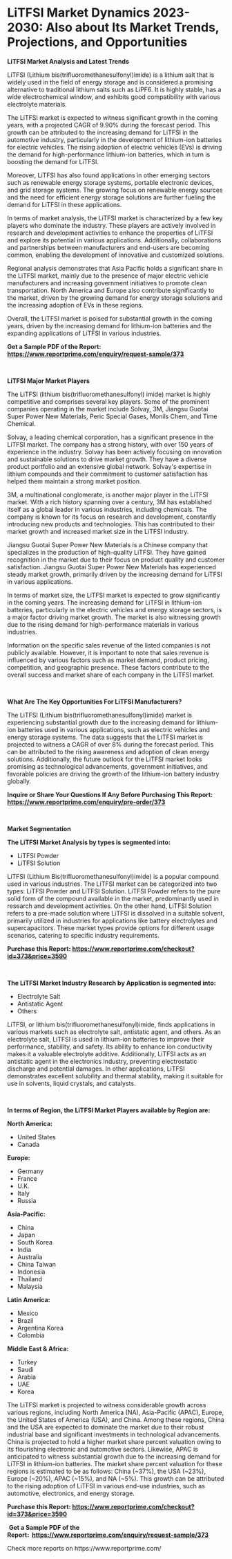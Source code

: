 <p><h1>LiTFSI Market Dynamics 2023-2030: Also about Its Market Trends, Projections, and Opportunities</h1></p><p><strong>LiTFSI Market Analysis and Latest Trends</strong></p>
<p><p>LiTFSI (Lithium bis(trifluoromethanesulfonyl)imide) is a lithium salt that is widely used in the field of energy storage and is considered a promising alternative to traditional lithium salts such as LiPF6. It is highly stable, has a wide electrochemical window, and exhibits good compatibility with various electrolyte materials.</p><p>The LiTFSI market is expected to witness significant growth in the coming years, with a projected CAGR of 9.90% during the forecast period. This growth can be attributed to the increasing demand for LiTFSI in the automotive industry, particularly in the development of lithium-ion batteries for electric vehicles. The rising adoption of electric vehicles (EVs) is driving the demand for high-performance lithium-ion batteries, which in turn is boosting the demand for LiTFSI.</p><p>Moreover, LiTFSI has also found applications in other emerging sectors such as renewable energy storage systems, portable electronic devices, and grid storage systems. The growing focus on renewable energy sources and the need for efficient energy storage solutions are further fueling the demand for LiTFSI in these applications.</p><p>In terms of market analysis, the LiTFSI market is characterized by a few key players who dominate the industry. These players are actively involved in research and development activities to enhance the properties of LiTFSI and explore its potential in various applications. Additionally, collaborations and partnerships between manufacturers and end-users are becoming common, enabling the development of innovative and customized solutions.</p><p>Regional analysis demonstrates that Asia Pacific holds a significant share in the LiTFSI market, mainly due to the presence of major electric vehicle manufacturers and increasing government initiatives to promote clean transportation. North America and Europe also contribute significantly to the market, driven by the growing demand for energy storage solutions and the increasing adoption of EVs in these regions.</p><p>Overall, the LiTFSI market is poised for substantial growth in the coming years, driven by the increasing demand for lithium-ion batteries and the expanding applications of LiTFSI in various industries.</p></p>
<p><strong>Get a Sample PDF of the Report:&nbsp; <a href="https://www.reportprime.com/enquiry/request-sample/373">https://www.reportprime.com/enquiry/request-sample/373</a></strong></p>
<p>&nbsp;</p>
<p><strong>LiTFSI Major Market Players</strong></p>
<p><p>The LiTFSI (lithium bis(trifluoromethanesulfonyl) imide) market is highly competitive and comprises several key players. Some of the prominent companies operating in the market include Solvay, 3M, Jiangsu Guotai Super Power New Materials, Peric Special Gases, Monils Chem, and Time Chemical.</p><p>Solvay, a leading chemical corporation, has a significant presence in the LiTFSI market. The company has a strong history, with over 150 years of experience in the industry. Solvay has been actively focusing on innovation and sustainable solutions to drive market growth. They have a diverse product portfolio and an extensive global network. Solvay's expertise in lithium compounds and their commitment to customer satisfaction has helped them maintain a strong market position.</p><p>3M, a multinational conglomerate, is another major player in the LiTFSI market. With a rich history spanning over a century, 3M has established itself as a global leader in various industries, including chemicals. The company is known for its focus on research and development, constantly introducing new products and technologies. This has contributed to their market growth and increased market size in the LiTFSI industry.</p><p>Jiangsu Guotai Super Power New Materials is a Chinese company that specializes in the production of high-quality LiTFSI. They have gained recognition in the market due to their focus on product quality and customer satisfaction. Jiangsu Guotai Super Power New Materials has experienced steady market growth, primarily driven by the increasing demand for LiTFSI in various applications.</p><p>In terms of market size, the LiTFSI market is expected to grow significantly in the coming years. The increasing demand for LiTFSI in lithium-ion batteries, particularly in the electric vehicles and energy storage sectors, is a major factor driving market growth. The market is also witnessing growth due to the rising demand for high-performance materials in various industries.</p><p>Information on the specific sales revenue of the listed companies is not publicly available. However, it is important to note that sales revenue is influenced by various factors such as market demand, product pricing, competition, and geographic presence. These factors contribute to the overall success and market share of each company in the LiTFSI market.</p></p>
<p>&nbsp;</p>
<p><strong>What Are The Key Opportunities For LiTFSI Manufacturers?</strong></p>
<p><p>The LiTFSI (Lithium bis(trifluoromethanesulfonyl)imide) market is experiencing substantial growth due to the increasing demand for lithium-ion batteries used in various applications, such as electric vehicles and energy storage systems. The data suggests that the LiTFSI market is projected to witness a CAGR of over 8% during the forecast period. This can be attributed to the rising awareness and adoption of clean energy solutions. Additionally, the future outlook for the LiTFSI market looks promising as technological advancements, government initiatives, and favorable policies are driving the growth of the lithium-ion battery industry globally.</p></p>
<p><strong>Inquire or Share Your Questions If Any Before Purchasing This Report: <a href="https://www.reportprime.com/enquiry/pre-order/373">https://www.reportprime.com/enquiry/pre-order/373</a></strong></p>
<p>&nbsp;</p>
<p><strong>Market Segmentation</strong></p>
<p><strong>The LiTFSI Market Analysis by types is segmented into:</strong></p>
<p><ul><li>LiTFSI Powder</li><li>LiTFSI Solution</li></ul></p>
<p><p>LiTFSI (Lithium Bis(trifluoromethanesulfonyl)imide) is a popular compound used in various industries. The LiTFSI market can be categorized into two types: LiTFSI Powder and LiTFSI Solution. LiTFSI Powder refers to the pure solid form of the compound available in the market, predominantly used in research and development activities. On the other hand, LiTFSI Solution refers to a pre-made solution where LiTFSI is dissolved in a suitable solvent, primarily utilized in industries for applications like battery electrolytes and supercapacitors. These market types provide options for different usage scenarios, catering to specific industry requirements.</p></p>
<p><strong>Purchase this Report:&nbsp;<a href="https://www.reportprime.com/checkout?id=373&price=3590">https://www.reportprime.com/checkout?id=373&price=3590</a></strong></p>
<p>&nbsp;</p>
<p><strong>The LiTFSI Market Industry Research by Application is segmented into:</strong></p>
<p><ul><li>Electrolyte Salt</li><li>Antistatic Agent</li><li>Others</li></ul></p>
<p><p>LiTFSI, or lithium bis(trifluoromethanesulfonyl)imide, finds applications in various markets such as electrolyte salt, antistatic agent, and others. As an electrolyte salt, LiTFSI is used in lithium-ion batteries to improve their performance, stability, and safety. Its ability to enhance ion conductivity makes it a valuable electrolyte additive. Additionally, LiTFSI acts as an antistatic agent in the electronics industry, preventing electrostatic discharge and potential damages. In other applications, LiTFSI demonstrates excellent solubility and thermal stability, making it suitable for use in solvents, liquid crystals, and catalysts.</p></p>
<p>&nbsp;</p>
<p><strong>In terms of Region, the LiTFSI Market Players available by Region are:</strong></p>
<p>
    <p> <strong> North America: </strong>
        <ul>
            <li>United States</li>
            <li>Canada</li>
        </ul>
        </p> 
    <p> <strong> Europe: </strong>
        <ul>
            <li>Germany</li>
            <li>France</li>
            <li>U.K.</li>
            <li>Italy</li>
            <li>Russia</li>
        </ul>
        </p> 
    <p> <strong> Asia-Pacific: </strong>
        <ul>
            <li>China</li>
            <li>Japan</li>
            <li>South Korea</li>
            <li>India</li>
            <li>Australia</li>
            <li>China Taiwan</li>
            <li>Indonesia</li>
            <li>Thailand</li>
            <li>Malaysia</li>
        </ul>
        </p> 
    <p> <strong> Latin America: </strong>
        <ul>
            <li>Mexico</li>
            <li>Brazil</li>
            <li>Argentina Korea</li>
            <li>Colombia</li>
        </ul>
        </p> 
    <p> <strong> Middle East & Africa: </strong>
        <ul>
            <li>Turkey</li>
            <li>Saudi</li>
            <li>Arabia</li>
            <li>UAE</li>
            <li>Korea</li>
        </ul>
    </p>
    </p>
<p><p>The LiTFSI market is projected to witness considerable growth across various regions, including North America (NA), Asia-Pacific (APAC), Europe, the United States of America (USA), and China. Among these regions, China and the USA are expected to dominate the market due to their robust industrial base and significant investments in technological advancements. China is projected to hold a higher market share percent valuation owing to its flourishing electronic and automotive sectors. Likewise, APAC is anticipated to witness substantial growth due to the increasing demand for LiTFSI in lithium-ion batteries. The market share percent valuation for these regions is estimated to be as follows: China (~37%), the USA (~23%), Europe (~20%), APAC (~15%), and NA (~5%). This growth can be attributed to the rising adoption of LiTFSI in various end-use industries, such as automotive, electronics, and energy storage.</p></p>
<p><strong>Purchase this Report: <a href="https://www.reportprime.com/checkout?id=373&price=3590">https://www.reportprime.com/checkout?id=373&price=3590</a></strong></p>
<p>&nbsp;<strong>Get a Sample PDF of the Report:&nbsp;&nbsp;<a href="https://www.reportprime.com/enquiry/request-sample/373">https://www.reportprime.com/enquiry/request-sample/373</a></strong></p>
<p><strong></strong></p>
<p>Check more reports on https://www.reportprime.com/</p>